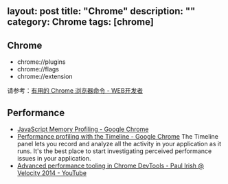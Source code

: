 layout: post
title: "Chrome"
description: ""
category: Chrome
tags: [chrome]
---

## Chrome

- chrome://plugins
- chrome://flags
- chrome://extension

请参考：[有用的 Chrome 浏览器命令 - WEB开发者](http://www.admin10000.com/document/4088.html)

## Performance

- [JavaScript Memory Profiling - Google Chrome](https://developer.chrome.com/devtools/docs/javascript-memory-profiling)
- [Performance profiling with the Timeline - Google Chrome](https://developer.chrome.com/devtools/docs/timeline) The Timeline panel lets you record and analyze all the activity in your application as it runs. It's the best place to start investigating perceived performance issues in your application.
- [Advanced performance tooling in Chrome DevTools - Paul Irish @ Velocity 2014 - YouTube](https://www.youtube.com/watch?v=0xx_dkv9DEY)